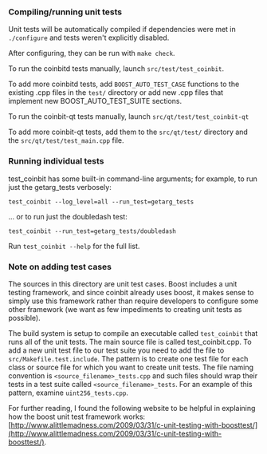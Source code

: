 ### Compiling/running unit tests

Unit tests will be automatically compiled if dependencies were met in `./configure`
and tests weren't explicitly disabled.

After configuring, they can be run with `make check`.

To run the coinbitd tests manually, launch `src/test/test_coinbit`.

To add more coinbitd tests, add `BOOST_AUTO_TEST_CASE` functions to the existing
.cpp files in the `test/` directory or add new .cpp files that
implement new BOOST_AUTO_TEST_SUITE sections.

To run the coinbit-qt tests manually, launch `src/qt/test/test_coinbit-qt`

To add more coinbit-qt tests, add them to the `src/qt/test/` directory and
the `src/qt/test/test_main.cpp` file.

### Running individual tests

test_coinbit has some built-in command-line arguments; for
example, to run just the getarg_tests verbosely:

    test_coinbit --log_level=all --run_test=getarg_tests

... or to run just the doubledash test:

    test_coinbit --run_test=getarg_tests/doubledash

Run `test_coinbit --help` for the full list.

### Note on adding test cases

The sources in this directory are unit test cases.  Boost includes a
unit testing framework, and since coinbit already uses boost, it makes
sense to simply use this framework rather than require developers to
configure some other framework (we want as few impediments to creating
unit tests as possible).

The build system is setup to compile an executable called `test_coinbit`
that runs all of the unit tests.  The main source file is called
test_coinbit.cpp. To add a new unit test file to our test suite you need 
to add the file to `src/Makefile.test.include`. The pattern is to create 
one test file for each class or source file for which you want to create 
unit tests.  The file naming convention is `<source_filename>_tests.cpp` 
and such files should wrap their tests in a test suite 
called `<source_filename>_tests`. For an example of this pattern, 
examine `uint256_tests.cpp`.

For further reading, I found the following website to be helpful in
explaining how the boost unit test framework works:
[http://www.alittlemadness.com/2009/03/31/c-unit-testing-with-boosttest/](http://www.alittlemadness.com/2009/03/31/c-unit-testing-with-boosttest/).
